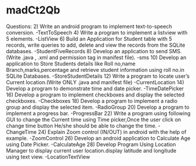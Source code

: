 # madCt2Qb
Questions:
  2) Write an android program to implement text-to-speech conversion.
      -TextToSpeech
  4) Write a program to implement a listview with 5 elements.
      -ListView
  6) Build an Application  for Student table with 5 records, write queries to add, delete and view the records from the SQLite databases.
      -StudentFiveRecords
  8) Develop an application to send SMS. (Write .java , .xml and permission tag in manifest file).
      -sms
  10) Develop an application to Store Students details like Roll no,name Branch,marks,percentage and retrieve student information using roll no.in SQLite Databases.
      -StoreStudentDetails
  12) Write a program to locate user’s Current  location.(Write ONLY .java and manifest file)
      -CurrentLocation
  14) Develop a program to demonstrate time and date picker.
      -TimeDatePicker
  16) Develop a program to implement checkboxes and display the selected checkboxes.
      -Checkboxes
  18) Develop a program to implement a radio group and display the selected item.
      -RadioGroup
  20) Develop a program to implement a progress bar.
      -ProgressBar
  22) Write a program using following GUI to change  the Current time using Time picker,Once the user click on change time button He/she should be able to change the time.
      -ChangeTime
  24) Explain Zoom control (IN/OUT) in android with the help of example.
      -ZoomControl
  26) Develop an android application to Calculate Age using Date Picker.
      -CalculateAge
  28) Develop Program Using Location Manager to display current user location.display latitude and longitude using text view.
      -LocationTextView
